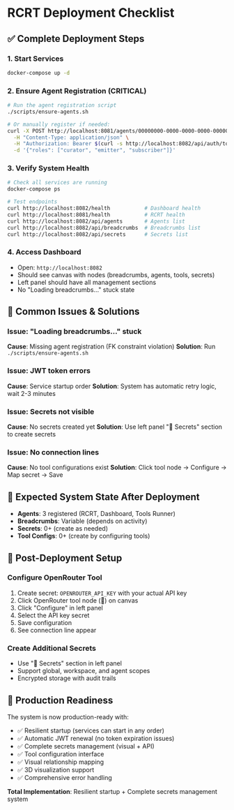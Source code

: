 # RCRT Deployment Checklist

## ✅ **Complete Deployment Steps**

### 1. **Start Services**
```bash
docker-compose up -d
```

### 2. **Ensure Agent Registration** (CRITICAL)
```bash
# Run the agent registration script
./scripts/ensure-agents.sh

# Or manually register if needed:
curl -X POST http://localhost:8081/agents/00000000-0000-0000-0000-0000000000aa \
  -H "Content-Type: application/json" \
  -H "Authorization: Bearer $(curl -s http://localhost:8082/api/auth/token | grep -o '"token":"[^"]*"' | cut -d'"' -f4)" \
  -d '{"roles": ["curator", "emitter", "subscriber"]}'
```

### 3. **Verify System Health**
```bash
# Check all services are running
docker-compose ps

# Test endpoints
curl http://localhost:8082/health           # Dashboard health
curl http://localhost:8081/health           # RCRT health
curl http://localhost:8082/api/agents       # Agents list
curl http://localhost:8082/api/breadcrumbs  # Breadcrumbs list
curl http://localhost:8082/api/secrets      # Secrets list
```

### 4. **Access Dashboard**
- Open: `http://localhost:8082`
- Should see canvas with nodes (breadcrumbs, agents, tools, secrets)
- Left panel should have all management sections
- No "Loading breadcrumbs..." stuck state

## 🚨 **Common Issues & Solutions**

### Issue: "Loading breadcrumbs..." stuck
**Cause**: Missing agent registration (FK constraint violation)
**Solution**: Run `./scripts/ensure-agents.sh`

### Issue: JWT token errors
**Cause**: Service startup order
**Solution**: System has automatic retry logic, wait 2-3 minutes

### Issue: Secrets not visible
**Cause**: No secrets created yet
**Solution**: Use left panel "🔐 Secrets" section to create secrets

### Issue: No connection lines
**Cause**: No tool configurations exist
**Solution**: Click tool node → Configure → Map secret → Save

## 🎯 **Expected System State After Deployment**

- **Agents**: 3 registered (RCRT, Dashboard, Tools Runner)
- **Breadcrumbs**: Variable (depends on activity)
- **Secrets**: 0+ (create as needed)
- **Tool Configs**: 0+ (create by configuring tools)

## 🔧 **Post-Deployment Setup**

### Configure OpenRouter Tool
1. Create secret: `OPENROUTER_API_KEY` with your actual API key
2. Click OpenRouter tool node (🧠) on canvas
3. Click "Configure" in left panel
4. Select the API key secret
5. Save configuration
6. See connection line appear

### Create Additional Secrets
- Use "🔐 Secrets" section in left panel
- Support global, workspace, and agent scopes
- Encrypted storage with audit trails

## 🚀 **Production Readiness**

The system is now production-ready with:
- ✅ Resilient startup (services can start in any order)
- ✅ Automatic JWT renewal (no token expiration issues)
- ✅ Complete secrets management (visual + API)
- ✅ Tool configuration interface
- ✅ Visual relationship mapping
- ✅ 3D visualization support
- ✅ Comprehensive error handling

**Total Implementation**: Resilient startup + Complete secrets management system
